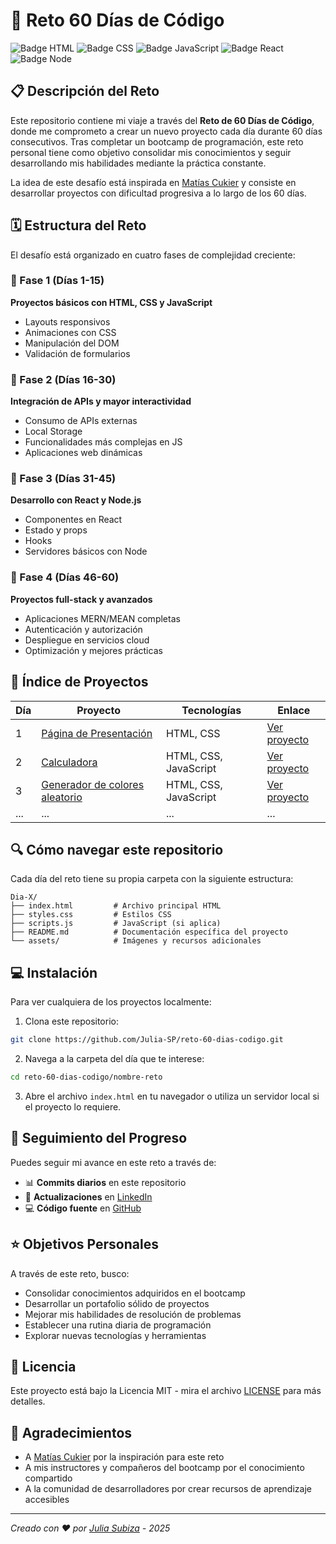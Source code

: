 # 🚀 Reto 60 Días de Código

![Badge HTML](https://img.shields.io/badge/HTML5-E34F26?style=for-the-badge&logo=html5&logoColor=white)
![Badge CSS](https://img.shields.io/badge/CSS3-1572B6?style=for-the-badge&logo=css3&logoColor=white)
![Badge JavaScript](https://img.shields.io/badge/JavaScript-F7DF1E?style=for-the-badge&logo=javascript&logoColor=black)
![Badge React](https://img.shields.io/badge/React-20232A?style=for-the-badge&logo=react&logoColor=61DAFB)
![Badge Node](https://img.shields.io/badge/Node.js-43853D?style=for-the-badge&logo=node.js&logoColor=white)

## 📋 Descripción del Reto

Este repositorio contiene mi viaje a través del **Reto de 60 Días de Código**, donde me comprometo a crear un nuevo proyecto cada día durante 60 días consecutivos. Tras completar un bootcamp de programación, este reto personal tiene como objetivo consolidar mis conocimientos y seguir desarrollando mis habilidades mediante la práctica constante.

La idea de este desafío está inspirada en [Matías Cukier](https://github.com/matiascukier) y consiste en desarrollar proyectos con dificultad progresiva a lo largo de los 60 días.

## 🗓️ Estructura del Reto

El desafío está organizado en cuatro fases de complejidad creciente:

### 📘 Fase 1 (Días 1-15)
**Proyectos básicos con HTML, CSS y JavaScript**
- Layouts responsivos
- Animaciones con CSS
- Manipulación del DOM
- Validación de formularios

### 📗 Fase 2 (Días 16-30)
**Integración de APIs y mayor interactividad**
- Consumo de APIs externas
- Local Storage
- Funcionalidades más complejas en JS
- Aplicaciones web dinámicas

### 📙 Fase 3 (Días 31-45)
**Desarrollo con React y Node.js**
- Componentes en React
- Estado y props
- Hooks
- Servidores básicos con Node

### 📕 Fase 4 (Días 46-60)
**Proyectos full-stack y avanzados**
- Aplicaciones MERN/MEAN completas
- Autenticación y autorización
- Despliegue en servicios cloud
- Optimización y mejores prácticas



## 📁 Índice de Proyectos

| Día | Proyecto | Tecnologías | Enlace |
|-----|----------|-------------|--------|
| 1 | [Página de Presentación](./1_basicPresentation/) | HTML, CSS | [Ver proyecto](./1_basicPresentation/) |
| 2 | [Calculadora](./2_basicCalculator/) | HTML, CSS, JavaScript | [Ver proyecto](./2_basicCalculator/) |
| 3 | [Generador de colores aleatorio](./3_randomColorGenerator/)| HTML, CSS, JavaScript| [Ver proyecto](./3_randomColorGenerator/) |
| ... | ... | ... | ... |

## 🔍 Cómo navegar este repositorio

Cada día del reto tiene su propia carpeta con la siguiente estructura:

```
Dia-X/
├── index.html         # Archivo principal HTML
├── styles.css         # Estilos CSS
├── scripts.js         # JavaScript (si aplica)
├── README.md          # Documentación específica del proyecto
└── assets/            # Imágenes y recursos adicionales
```

## 💻 Instalación

Para ver cualquiera de los proyectos localmente:

1. Clona este repositorio:
```bash
git clone https://github.com/Julia-SP/reto-60-dias-codigo.git
```

2. Navega a la carpeta del día que te interese:
```bash
cd reto-60-dias-codigo/nombre-reto
```

3. Abre el archivo `index.html` en tu navegador o utiliza un servidor local si el proyecto lo requiere.

## 🌱 Seguimiento del Progreso

Puedes seguir mi avance en este reto a través de:

- 📊 **Commits diarios** en este repositorio
- 🔗 **Actualizaciones** en [LinkedIn](https://www.linkedin.com/in/juliasubiza/)
- 💻 **Código fuente** en [GitHub](https://github.com/Julia-SP)

## ⭐ Objetivos Personales

A través de este reto, busco:

- Consolidar conocimientos adquiridos en el bootcamp
- Desarrollar un portafolio sólido de proyectos
- Mejorar mis habilidades de resolución de problemas
- Establecer una rutina diaria de programación
- Explorar nuevas tecnologías y herramientas

## 📜 Licencia

Este proyecto está bajo la Licencia MIT - mira el archivo [LICENSE](LICENSE) para más detalles.

## 👏 Agradecimientos

- A [Matías Cukier](https://github.com/matiascukier) por la inspiración para este reto
- A mis instructores y compañeros del bootcamp por el conocimiento compartido
- A la comunidad de desarrolladores por crear recursos de aprendizaje accesibles

---

_Creado con ❤️ por [Julia Subiza](https://github.com/Julia-SP) - 2025_
